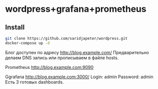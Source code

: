 # wordpress+grafana+prometheus
## Install
```bash
git clone https://github.com/saridjapeter/wordpress.git
docker-compose up -d
```
Блог доступен по адресу http://blog.example.com/
Предварительно делаем DNS запись или прописываем в файле hosts.

Prometheus
http://blog.example.com:9090

Ggrafana
http://blog.example.com:3000/
Login: admin
Password: admin
Есть 3 готовых dashboards.
